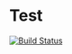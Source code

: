 # Test
[![Build Status](https://travis-ci.com/WYknhh/Test.svg?branch=master)](https://travis-ci.com/WYknhh/Test)
